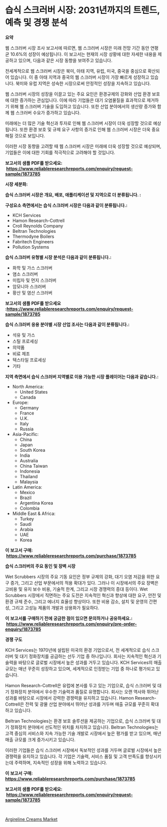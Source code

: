 <p><h1>습식 스크러버 시장: 2031년까지의 트렌드, 예측 및 경쟁 분석</h1></p><p><strong>요약</strong></p>
<p><p>웹 스크러버 시장 조사 보고서에 따르면, 웹 스크러버 시장은 미래 전망 기간 동안 연평균 10.6%의 성장이 예상됩니다. 이 보고서는 현재의 시장 상황에 대한 자세한 내용을 제공하고 있으며, 다음과 같은 시장 동향을 보여주고 있습니다.</p><p>전세계적으로 웹 스크러버 시장은 북미, 아태 지역, 유럽, 미국, 중국을 중심으로 확산되어 있습니다. 이 중 아태 지역과 중국의 웹 스크러버 시장이 가장 빠르게 성장하고 있습니다. 북미와 유럽 지역은 성숙한 시장으로써 안정적인 성장을 지속하고 있습니다.</p><p>웹 스크러버 시장의 성장을 이끌고 있는 주요 요인은 환경규제의 강화와 산업 환경 보호에 대한 증가하는 관심입니다. 이에 따라 기업들은 대기 오염물질을 효과적으로 제거하기 위해 웹 스크러버 기술을 도입하고 있습니다. 또한 산업 분야에서의 생산량 증가와 함께 웹 스크러버 수요가 증가하고 있습니다.</p><p>미래에는 더 많은 기술 혁신과 투자로 인해 웹 스크러버 시장이 더욱 성장할 것으로 예상됩니다. 또한 환경 보호 및 규제 요구 사항의 증가로 인해 웹 스크러버 시장은 더욱 중요해질 것으로 보입니다.</p><p>이러한 시장 동향을 고려할 때 웹 스크러버 시장은 미래에 더욱 성장할 것으로 예상되며, 기업들은 이에 대한 기회를 적극적으로 고려해야 할 것입니다.</p></p>
<p><strong>보고서의 샘플 PDF를 받으세요: &nbsp;<a href="https://www.reliableresearchreports.com/enquiry/request-sample/1873785">https://www.reliableresearchreports.com/enquiry/request-sample/1873785</a></strong></p>
<p><strong>시장 세분화:</strong></p>
<p><strong> 습식 스크러버 시장은 개요, 배포, 애플리케이션 및 지역으로 더 분류됩니다. :</strong></p>
<p><strong>구성요소 측면에서는 습식 스크러버 시장은 다음과 같이 분류됩니다.:</strong></p>
<p><ul><li>KCH Services</li><li>Hamon Research-Cottrell</li><li>Croll Reynolds Company</li><li>Beltran Technologies</li><li>Thermodyne Boilers</li><li>Fabritech Engineers</li><li>Pollution Systems</li></ul></p>
<p><strong> 습식 스크러버 유형별 시장 분석은 다음과 같이 분류됩니다.:</strong></p>
<p><ul><li>화학 및 가스 스크러버</li><li>염소 스크러버</li><li>미립자 및 먼지 스크러버</li><li>암모니아 스크러버</li><li>황산 및 염산 스크러버</li></ul></p>
<p><strong>보고서의 샘플 PDF를 받으세요 :<a href="https://www.reliableresearchreports.com/enquiry/request-sample/1873785">https://www.reliableresearchreports.com/enquiry/request-sample/1873785</a></strong></p>
<p><strong> 습식 스크러버 응용 분야별 시장 산업 조사는 다음과 같이 분류됩니다.:</strong></p>
<p><ul><li>석유 및 가스</li><li>스틸 프로세싱</li><li>의약품</li><li>비료 제조</li><li>텍스타일 프로세싱</li><li>기타</li></ul></p>
<p><strong>지역 측면에서 습식 스크러버 지역별로 이용 가능한 시장 플레이어는 다음과 같습니다.:</strong></p>
<p><ul>
    <li>
        North America:
        <ul>
            <li>United States</li>
            <li>Canada</li>
        </ul>
    </li>
    <li>
        Europe:
        <ul>
            <li>Germany</li>
            <li>France</li>
            <li>U.K.</li>
            <li>Italy</li>
            <li>Russia</li>
        </ul>
    </li>
    <li>
        Asia-Pacific:
        <ul>
            <li>China</li>
            <li>Japan</li>
            <li>South Korea</li>
            <li>India</li>
            <li>Australia</li>
            <li>China Taiwan</li>
            <li>Indonesia</li>
            <li>Thailand</li>
            <li>Malaysia</li>
        </ul>
    </li>
    <li>
        Latin America:
        <ul>
            <li>Mexico</li>
            <li>Brazil</li>
            <li>Argentina Korea</li>
            <li>Colombia</li>
        </ul>
    </li>
    <li>
        Middle East & Africa:
        <ul>
            <li>Turkey</li>
            <li>Saudi</li>
            <li>Arabia</li>
            <li>UAE</li>
            <li>Korea</li>
        </ul>
    </li>
    </ul></p>
<p><strong>이 보고서 구매: &nbsp;<a href="https://www.reliableresearchreports.com/purchase/1873785">https://www.reliableresearchreports.com/purchase/1873785</a></strong></p>
<p><strong>습식 스크러버의 주요 동인 및 장벽 시장</strong></p>
<p><p>Wet Scrubbers 시장의 주요 기동 요인은 정부 규제의 강화, 대기 오염 저감을 위한 요구 증가, 그리고 산업 부문에서의 적용 확대가 있다. 그러나 이 시장에서의 주요 장벽은 고비용 및 유지 보수 비용, 기술적 한계, 그리고 시장 경쟁력의 증대 등이다. Wet Scrubbers 시장에서 직면하는 주요 도전은 지속적인 혁신과 향상에 대한 요구, 안전 및 환경 규제 준수, 그리고 에너지 효율성 향상이다. 또한 비용 감소, 설치 및 운영의 간편성, 그리고 고성능 제품의 개발과 상용화가 필요하다.</p></p>
<p><strong>이 보고서를 구매하기 전에 궁금한 점이 있으면 문의하거나 공유하세요.: &nbsp;<a href="https://www.reliableresearchreports.com/enquiry/pre-order-enquiry/1873785">https://www.reliableresearchreports.com/enquiry/pre-order-enquiry/1873785</a></strong></p>
<p><strong>경쟁 구도</strong></p>
<p><p>KCH Services는 1970년에 설립된 미국의 환경 기업으로서, 전 세계적으로 습식 스크러버 및 대기 정화장치를 공급하는 선두 기업 중 하나입니다. 회사는 지속적인 혁신과 기술력을 바탕으로 글로벌 시장에서 높은 성과를 거두고 있습니다. KCH Services의 매출 규모는 매년 꾸준히 성장하고 있으며, 세계적으로 인정받는 기업 중 하나로 평가되고 있습니다.</p><p>Hamon Research-Cottrell은 유럽에 본사를 두고 있는 기업으로, 습식 스크러버 및 대기 정화장치 분야에서 우수한 기술력과 품질로 유명합니다. 회사는 오랜 역사와 뛰어난 성과를 바탕으로 시장에서 강력한 경쟁력을 유지하고 있습니다. Hamon Research-Cottrell은 전력 및 광물 산업 분야에서 뛰어난 성과를 거두며 매출 규모를 꾸준히 확대하고 있습니다.</p><p>Beltran Technologies는 환경 보호 솔루션을 제공하는 기업으로, 습식 스크러버 및 대기 정화장치 분야에서 선도적인 위치를 차지하고 있습니다. Beltran Technologies는 고객 중심의 서비스와 지속 가능한 기술 개발로 시장에서 높은 평가를 받고 있으며, 매년 매출 규모를 크게 증가시키고 있습니다.</p><p>이러한 기업들은 습식 스크러버 시장에서 독보적인 성과를 거두며 글로벌 시장에서 높은 경쟁력을 유지하고 있습니다. 각 기업은 기술력, 서비스 품질 및 고객 만족도를 향상시키는데 주력하며, 지속적인 성장을 위해 노력하고 있습니다.</p></p>
<p><strong>이 보고서 구매: &nbsp; <a href="https://www.reliableresearchreports.com/purchase/1873785">https://www.reliableresearchreports.com/purchase/1873785</a></strong></p>
<p><strong>보고서의 샘플 PDF를 받으세요: &nbsp;<a href="https://www.reliableresearchreports.com/enquiry/request-sample/1873785">https://www.reliableresearchreports.com/enquiry/request-sample/1873785</a></strong><strong></strong></p>
<p>&nbsp;</p>
<p><p><a href="https://github.com/Hazelklievgspy6vdcsmu106w/Market-Research-Report-List-1/blob/main/argireline-creams-market.md">Argireline Creams Market</a></p></p>